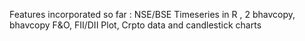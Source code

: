Features incorporated so far : NSE/BSE Timeseries in R , 2 bhavcopy, bhavcopy F&O, FII/DII Plot, Crpto data and candlestick charts

 
